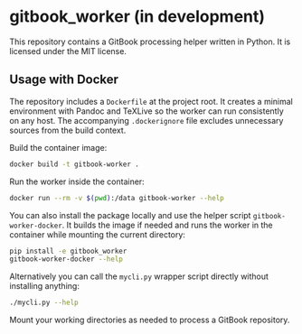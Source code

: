 # gitbook_worker (in development)

This repository contains a GitBook processing helper written in Python. It is licensed under the MIT license.

## Usage with Docker

The repository includes a `Dockerfile` at the project root. It creates a
minimal environment with Pandoc and TeXLive so the worker can run
consistently on any host. The accompanying `.dockerignore` file excludes
unnecessary sources from the build context.

Build the container image:

```bash
docker build -t gitbook-worker .
```

Run the worker inside the container:

```bash
docker run --rm -v $(pwd):/data gitbook-worker --help
```

You can also install the package locally and use the helper script
`gitbook-worker-docker`. It builds the image if needed and runs the worker in the
container while mounting the current directory:

```bash
pip install -e gitbook_worker
gitbook-worker-docker --help
```

Alternatively you can call the `mycli.py` wrapper script directly without
installing anything:

```bash
./mycli.py --help
```

Mount your working directories as needed to process a GitBook repository.
